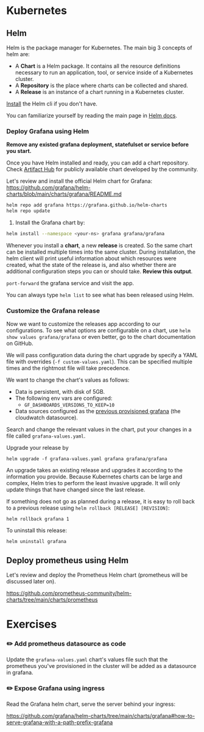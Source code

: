# Kubernetes 

## Helm

Helm is the package manager for Kubernetes.
The main big 3 concepts of helm are:

- A **Chart** is a Helm package. It contains all the resource definitions necessary to run an application, tool, or service inside of a Kubernetes cluster.
- A **Repository** is the place where charts can be collected and shared.
- A **Release** is an instance of a chart running in a Kubernetes cluster.

[Install](https://helm.sh/docs/intro/install/) the Helm cli if you don't have.

You can familiarize yourself by reading the main page in [Helm docs](https://helm.sh/docs/intro/using_helm/).

### Deploy Grafana using Helm

**Remove any existed grafana deployment, statefulset or service before you start.**

Once you have Helm installed and ready, you can add a chart repository. Check [Artifact Hub](https://artifacthub.io/packages/search?kind=0) for publicly available chart developed by the community.

Let's review and install the official Helm chart for Grafana: https://github.com/grafana/helm-charts/blob/main/charts/grafana/README.md

```bash
helm repo add grafana https://grafana.github.io/helm-charts
helm repo update
```

1. Install the Grafana chart by:

```bash
helm install --namespace <your-ns> grafana grafana/grafana 
```

Whenever you install a **chart**, a new **release** is created. So the same chart can be installed multiple times into the same cluster.
During installation, the helm client will print useful information about which resources were created, what the state of the release is, and also whether there are additional configuration steps you can or should take.
**Review this output**.

`port-forward` the grafana service and visit the app. 

You can always type `helm list` to see what has been released using Helm.

### Customize the Grafana release

Now we want to customize the releases app according to our configurations.
To see what options are configurable on a chart, use `helm show values grafana/grafana` or even better, go to the chart documentation on GitHub.

We will pass configuration data during the chart upgrade by specify a YAML file with overrides (`-f custom-values.yaml`).
This can be specified multiple times and the rightmost file will take precedence.

We want to change the chart's values as follows:

- Data is persistent, with disk of 5GB.
- The following env vars are configured:
  - `GF_DASHBOARDS_VERSIONS_TO_KEEP=10`
- Data sources configured as the [previous provisioned grafana](k8s_storage.md) (the cloudwatch datasource). 

Search and change the relevant values in the chart, put your changes in a file called `grafana-values.yaml`.

Upgrade your release by
```shell
helm upgrade -f grafana-values.yaml grafana grafana/grafana
```

An upgrade takes an existing release and upgrades it according to the information you provide. Because Kubernetes charts can be large and complex, Helm tries to perform the least invasive upgrade. 
It will only update things that have changed since the last release.

If something does not go as planned during a release, it is easy to roll back to a previous release using `helm rollback [RELEASE] [REVISION]`:

```shell
helm rollback grafana 1
```

To uninstall this release:
```shell
helm uninstall grafana
```

## Deploy prometheus using Helm

Let's review and deploy the Prometheus Helm chart (prometheus will be discussed later on). 

https://github.com/prometheus-community/helm-charts/tree/main/charts/prometheus

# Exercises 

### :pencil2: Add prometheus datasource as code

Update the `grafana-values.yaml` chart's values file such that the prometheus you've provisioned in the cluster will be added as a datasource in grafana. 

### :pencil2: Expose Grafana using ingress

Read the Grafana helm chart, serve the server behind your ingress:

https://github.com/grafana/helm-charts/tree/main/charts/grafana#how-to-serve-grafana-with-a-path-prefix-grafana

